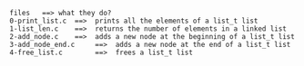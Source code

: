 	files	==>	what they do?
	0-print_list.c	==>  prints all the elements of a list_t list
	1-list_len.c	==>  returns the number of elements in a linked list
	2-add_node.c	==>  adds a new node at the beginning of a list_t list
	3-add_node_end.c     ==>  adds a new node at the end of a list_t list
	4-free_list.c	     ==>  frees a list_t list
	